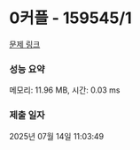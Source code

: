 # 0커플 - 159545/1 

[문제 링크](https://level.goorm.io/exam/159545/0%EC%BB%A4%ED%94%8C/quiz/1) 

### 성능 요약

메모리: 11.96 MB, 시간: 0.03 ms

### 제출 일자

2025년 07월 14일 11:03:49

